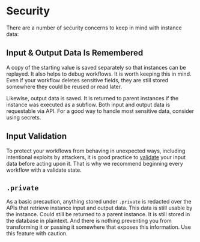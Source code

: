 # Security 

There are a number of security concerns to keep in mind with instance data:

## Input & Output Data Is Remembered

A copy of the starting value is saved separately so that instances can be replayed. It also helps to debug workflows. It is worth keeping this in mind. Even if your workflow deletes sensitive fields, they are still stored somewhere they could be reused or read later. 

Likewise, output data is saved. It is returned to parent instances if the instance was executed as a subflow. Both input and output data is requestable via API. For a good way to handle most sensitive data, consider using secrets.

## Input Validation

To protect your workflows from behaving in unexpected ways, including intentional exploits by attackers, it is good practice to [validate](../workflow-yaml/validate.md) your input data before acting upon it. That is why we recommend beginning every workflow with a validate state.
 
## `.private`

As a basic precaution, anything stored under `.private` is redacted over the APIs that retrieve instance input and output data. This data is still usable by the instance. Could still be returned to a parent instance. It is still stored in the database in plaintext. And there is nothing preventing you from transforming it or passing it somewhere that exposes this information. Use this feature with caution. 
